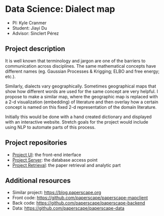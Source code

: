 # Data Science: Dialect map

- PI: Kyle Cranmer
- Student: Jiayi Du
- Advisor: Sinclert Pérez


## Project description
It is well known that terminology and jargon are one of the barriers to communication across disciplines.
The same mathematical concepts have different names (eg. Gaussian Processes & Krigging; ELBO and free energy; etc.).

Similarly, dialects vary geographically.
Sometimes geographical maps that show how different words are used for the same concept are very helpful.
I propose to make a similar map, where the geographic map is replaced with a 2-d visualization (embedding) of literature
and then overlay how a certain concept is named on this fixed 2-d representation of the domain literature.

Initially this would be done with a hand created dictionary and displayed with an interactive website.
Stretch goals for the project would include using NLP to automate parts of this process.


## Project repositories

- [Project UI][dialect-map-ui]: the front-end interface
- [Project Server][dialect-map-server]: the database access point
- [Project Retrieval][dialect-map-retrieval]: the paper retrieval and analytic part

## Additional resources

- Similar project: https://blog.paperscape.org
- Front code: https://github.com/paperscape/paperscape-mapclient 
- Back code: https://github.com/paperscape/paperscape-backend 
- Data: https://github.com/paperscape/paperscape-data 


[dialect-map-ui]: https://github.com/ds3-nyu-archive/ds-dialect-map-ui
[dialect-map-server]: https://github.com/ds3-nyu-archive/ds-dialect-map-server
[dialect-map-retrieval]: https://github.com/ds3-nyu-archive/ds-dialect-map-retrieval
